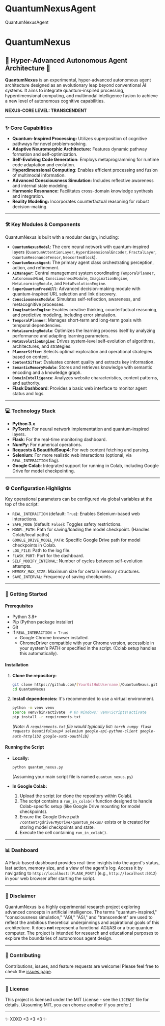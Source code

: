 # QuantumNexusAgent
QuantumNexusAgent


# QuantumNexus

## 🚀 Hyper-Advanced Autonomous Agent Architecture 🚀

**QuantumNexus** is an experimental, hyper-advanced autonomous agent architecture designed as an evolutionary leap beyond conventional AI systems. It aims to integrate quantum-inspired processing, hyperdimensional computing, and multimodal intelligence fusion to achieve a new level of autonomous cognitive capabilities.

**NEXUS-CORE LEVEL: TRANSCENDENT**

---

### ✨ Core Capabilities

*   **Quantum-Inspired Processing:** Utilizes superposition of cognitive pathways for novel problem-solving.
*   **Adaptive Neuromorphic Architecture:** Features dynamic pathway formation and self-optimization.
*   **Self-Evolving Code Generation:** Employs metaprogramming for runtime code adaptation and evolution.
*   **Hyperdimensional Computing:** Enables efficient processing and fusion of multimodal information.
*   **Advanced Consciousness Simulation:** Includes reflective awareness and internal state modeling.
*   **Harmonic Resonance:** Facilitates cross-domain knowledge synthesis and integration.
*   **Reality Modeling:** Incorporates counterfactual reasoning for robust decision-making.

---

### 🛠️ Key Modules & Components

QuantumNexus is built with a modular design, including:

*   **`QuantumNexusModel`**: The core neural network with quantum-inspired layers (`QuantumAttentionLayer`, `HyperdimensionalEncoder`, `FractalLayer`, `QuantumResonanceTensor`, `NeocortexBlock`).
*   **`QuantumNexusAgent`**: The primary agent class orchestrating perception, action, and refinement.
*   **`AIManager`**: Central management system coordinating `TemporalPlanner`, `AutonomousMind`, `ConsciousnessModule`, `ImaginationEngine`, `MetaLearningModule`, and `MetaEvolutionEngine`.
*   **`SuperQuantumFreeWill`**: Advanced decision-making module with quantum-inspired URL selection and link discovery.
*   **`ConsciousnessModule`**: Simulates self-reflection, awareness, and metacognitive processes.
*   **`ImaginationEngine`**: Enables creative thinking, counterfactual reasoning, and predictive modeling, including error simulation.
*   **`TemporalPlanner`**: Manages short-term and long-term goals with temporal dependencies.
*   **`MetaLearningModule`**: Optimizes the learning process itself by analyzing performance and adapting learning parameters.
*   **`MetaEvolutionEngine`**: Drives system-level self-evolution of algorithms, architectures, and strategies.
*   **`PlannerSifter`**: Selects optimal exploration and operational strategies based on context.
*   **`ContentSifter`**: Evaluates content quality and extracts key information.
*   **`SemanticMemoryModule`**: Stores and retrieves knowledge with semantic encoding and a knowledge graph.
*   **`DomainIntelligence`**: Analyzes website characteristics, content patterns, and authority.
*   **Flask Dashboard**: Provides a basic web interface to monitor agent status and logs.

---

### 💻 Technology Stack

*   **Python 3.x**
*   **PyTorch**: For neural network implementation and quantum-inspired layers.
*   **Flask**: For the real-time monitoring dashboard.
*   **NumPy**: For numerical operations.
*   **Requests & BeautifulSoup4**: For web content fetching and parsing.
*   **Selenium**: For more realistic web interactions (optional, via `REAL_INTERACTION` flag).
*   **Google Colab**: Integrated support for running in Colab, including Google Drive for model checkpointing.

---

### ⚙️ Configuration Highlights

Key operational parameters can be configured via global variables at the top of the script:

*   `REAL_INTERACTION` (default: `True`): Enables Selenium-based web interactions.
*   `SAFE_MODE` (default: `False`): Toggles safety restrictions.
*   `MODEL_PATH`: Path for saving/loading the model checkpoint. (Handles Colab/local paths)
*   `GOOGLE_DRIVE_MODEL_PATH`: Specific Google Drive path for model checkpoints in Colab.
*   `LOG_FILE`: Path to the log file.
*   `FLASK_PORT`: Port for the dashboard.
*   `SELF_MODIFY_INTERVAL`: Number of cycles between self-evolution attempts.
*   `MEMORY_MAX_SIZE`: Maximum size for certain memory structures.
*   `SAVE_INTERVAL`: Frequency of saving checkpoints.

---

### 🚀 Getting Started

#### Prerequisites

*   Python 3.8+
*   Pip (Python package installer)
*   Git
*   If `REAL_INTERACTION = True`:
    *   Google Chrome browser installed.
    *   ChromeDriver compatible with your Chrome version, accessible in your system's PATH or specified in the script. (Colab setup handles this automatically).

#### Installation

1.  **Clone the repository:**
    ```bash
    git clone https://github.com/[YourGitHubUsername]/QuantumNexus.git
    cd QuantumNexus
    ```

2.  **Install dependencies:**
    It's recommended to use a virtual environment.
    ```bash
    python -m venv venv
    source venv/bin/activate  # On Windows: venv\Scripts\activate
    pip install -r requirements.txt
    ```
    *(Note: A `requirements.txt` file would typically list: `torch numpy flask requests beautifulsoup4 selenium google-api-python-client google-auth-httplib2 google-auth-oauthlib`)*

#### Running the Script

*   **Locally:**
    ```bash
    python quantum_nexus.py
    ```
    (Assuming your main script file is named `quantum_nexus.py`)

*   **In Google Colab:**
    1.  Upload the script (or clone the repository within Colab).
    2.  The script contains a `run_in_colab()` function designed to handle Colab-specific setup (like Google Drive mounting for model checkpoints).
    3.  Ensure the Google Drive path `/content/gdrive/MyDrive/quantum_nexus/` exists or is created for storing model checkpoints and state.
    4.  Execute the cell containing `run_in_colab()`.

---

### 📊 Dashboard

A Flask-based dashboard provides real-time insights into the agent's status, last action, memory size, and a view of the agent's log.
Access it by navigating to `http://localhost:[FLASK_PORT]` (e.g., `http://localhost:5012`) in your web browser after starting the script.

---

### 📜 Disclaimer

QuantumNexus is a highly experimental research project exploring advanced concepts in artificial intelligence. The terms "quantum-inspired," "consciousness simulation," "AGI," "ASI," and "transcendent" are used to reflect the ambitious theoretical underpinnings and aspirational goals of this architecture. It does **not** represent a functional AGI/ASI or a true quantum computer. The project is intended for research and educational purposes to explore the boundaries of autonomous agent design.

---

### 🤝 Contributing

Contributions, issues, and feature requests are welcome! Please feel free to check the [issues page](https://github.com/[YourGitHubUsername]/QuantumNexus/issues).

---

### 📄 License

This project is licensed under the MIT License - see the `LICENSE` file for details.
(Assuming MIT, you can choose another if you prefer.)

---
✨ XOXO <3 <3 <3 ✨
